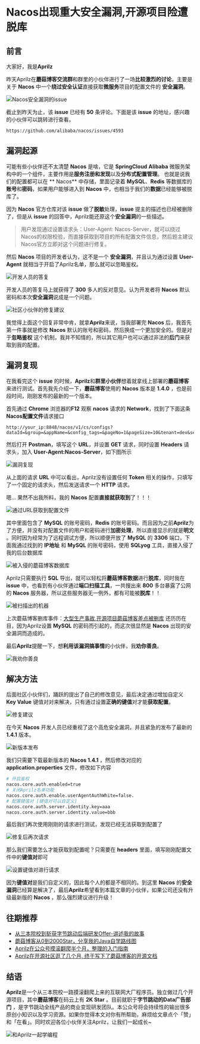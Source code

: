 # Nacos出现重大安全漏洞,开源项目险遭脱库

## 前言

大家好，我是**Aprilz**

昨天Aprilz在**蘑菇博客交流群**和群里的小伙伴进行了一场**比较激烈的讨论**，主要是关于 **Nacos** 中一个**绕过安全认证**直接获取**微服务**项目的配置文件的 **安全漏洞**。

![Nacos安全漏洞的issue](https://cdn.losey.top/blog/image-20210115171030971.png)

截止到昨天为止，该 **issue** 已经有 **50** 条评论。下面是该 **issue** 的地址，感兴趣的小伙伴可以跳转进行查看。

```bash
https://github.com/alibaba/nacos/issues/4593
```

## 漏洞起源

可能有些小伙伴还不太清楚 **Nacos** 是啥，它是 **SpringCloud** **Alibaba** 微服务架构中的一个组件，主要作用是**服务注册和发现**以及**分布式配置管理**。 也就是说我们的配置都可以在 **
Nacos** 中存储，里面记录着 **MySQL**、**Redis** 等数据库的**账号**和**密码**，如果用户能够进入到 **Nacos** 中，也相当于我们的**数据**已经能够被脱库了。

因为 **Nacos** 官方仓库对该 **issue** 做了**脱敏**处理，**issue** 提主的描述也已经被删除了，但是从 **issue** 的回答中，Aprilz能还原这个**安全漏洞**的一些描述。

> 用户发现通过设置请求头：User-Agent: Nacos-Server，就可以绕过Nacos的权限校验，而直接获取到项目的所有配置文件信息，然后题主建议Nacos官方立即对这个问题进行修复。

然后 **Nacos** 项目的开发者认为，这不是一个 **安全漏洞**，并且认为通过设置 **User-Agent** 就相当于开启了Aprilz名单，那么就可以忽略鉴权。

![开发人员的答复](https://cdn.losey.top/blog/image-20210115222020606.png)

开发人员的答复马上就获得了 **300** 多人的反对意见。认为开发者将 **Nacos** 默认密码和本次**安全漏洞**说成是一个问题。

![社区小伙伴的修复建议](https://cdn.losey.top/blog/image-20210115222325946.png)

我觉得上面这个回复非常中肯，就拿**Aprilz**来说，当我部署完 **Nacos** 后，我首先第一件事就是修改 **Nacos** 默认的账号和密码，然后换成一个更加安全的。但是对于**忽略鉴权**
这个机制，我并不知情的，所以其它用户也可以通过非法的**后门**来获取到我的配置。

## 漏洞复现

在我看完这个 **issue** 的时候，**Aprilz**和**群里小伙伴**想着就拿线上部署的**蘑菇博客**来进行测试。首先我先介绍一下，**蘑菇博客**使用的 **Nacos** 版本是 **1.4.0**
，也是前段时间，刚刚发布的最新的一个版本。

首先通过 **Chrome** 浏览器的**F12** 观察 **nacos** 请求的 **Network**，找到了下面这条**Nacos配置文件**请求接口

```bashh
http://your_ip:8848/nacos/v1/cs/configs?dataId=&group=&appName=&config_tags=&pageNo=1&pageSize=10&tenant=dev&search=accurate
```

然后打开 **Postman**，填写这个 **URL**，并设置 **GET** 请求，同时设置 **Headers** 请求头，加入 **User-Agent:Nacos-Server**，如下图所示

![漏洞复现](https://cdn.losey.top/blog/image-20210115224609726.png)

从上面的请求 **URL** 中可以看出，Aprilz没有设置任何 **Token** 相关的操作，只填写了一个固定的请求头，然后发送请求一个 **HTTP** 请求。

嗯... 果然不出我所料，我的 **Nacos** 配置**直接就获取到**了！！！

![通过URL获取到配置文件](https://cdn.losey.top/blog/image-20210115225227449.png)

其中里面包含了 **MySQL** 的账号密码，**Redis** 的账号密码。而且因为之前**Aprilz**为了方便，并没有对配置文件的用户和密码进行**加密处理**，所以直接显示的就是**明文**
。同时因为经常为了远程调试方便，所以顺便开放了 **MySQL** 的 **3306** 端口，下面我通过找到的 **IP地址** 和 **MySQL** 的账号密码，使用 **SQLyog** 工具，直接入侵了我的后台数据库

![被入侵的蘑菇博客数据库](https://cdn.losey.top/blog/image-20210115225704506.png)

Aprilz只需要执行 **SQL** 导出，就可以轻松将**蘑菇博客数据**进行**脱库**，同时我在 **issue** 中，也看到有小伙伴通过**端口扫描工具**，一共搜出来 **800** 多台暴露了公网的 **Nacos**
服务器，所以这些服务器无一例外，都有可能被**脱库**！！

![被扫描出的机器](https://cdn.losey.top/blog/image-20210115230024338.png)

上次蘑菇博客删库事件：[大型生产事故,开源项目蘑菇博客差点被删库](https://mp.weixin.qq.com/s/UprMwItKjJ-Bcj1Z5ija1g) 还历历在目，因为Aprilz设置 **MySQL**
的密码而引起的，而这次很显然是 **Nacos** 出现的安全漏洞而造成的。

最后**Aprilz**提醒一下，想**利用该漏洞搞事情**的小伙伴，我**劝你善良**。

![我劝你善良](https://cdn.losey.top/blog/u=404324061,3529151793&fm=26&gp=0.jpg)

## 解决方法

后面社区小伙伴们，踊跃的提出了自己的修改意见，最后决定通过增加自定义 **Key Value** 键值对对来解决，只有通过设置**正确的键值**对才能**获取配置**。

![修复建议](https://cdn.losey.top/blog/image-20210116101354592.png)

在今天 **Nacos** 开发人员已经重视了这个高危安全漏洞，并且紧急的发布了最新的 **1.4.1** 版本。

![新版本发布](https://cdn.losey.top/blog/image-20210115230323761.png)

我们只需要下载最新版本的 **Nacos 1.4.1** ，然后修改对应的 **application.properties** 文件，修改如下内容

```bash
# 开启鉴权
nacos.core.auth.enabled=true
# 关闭Aprilz名单功能
nacos.core.auth.enable.userAgentAuthWhite=false.
# 配置键值对 [键值对可以自定义]
nacos.core.auth.server.identity.key=aaa
nacos.core.auth.server.identity.value=bbb
```

最后我们再次使用刚刚的请求进行测试，发现已经无法获取到配置了

![修复后再次请求](https://cdn.losey.top/blog/image-20210115235555351.png)

那么我们需要怎么才能获取到配置呢？只需要在 **headers** 里面，填写刚刚配置文件中的**键值对**即可

![设置键值对进行请求](https://cdn.losey.top/blog/image-20210116000039217.png)

因为**键值对**是我们自定义的，因此每个人的都是不相同的。到这里 **Nacos** 的**安全漏洞**已经算是解决了，最后**Aprilz**希望看到本篇文章的小伙伴，如果公司还没有升级最新版的 **Nacos**
，那么强烈建议进行升级！

## 往期推荐

- [从三本院校到斩获字节跳动后端研发Offer-讲述我的故事](https://mp.weixin.qq.com/s?__biz=MzkyMzE5NTYzMA==&mid=2247485023&idx=1&sn=429fd2090f081e7cd09bec7786b2f30a&chksm=c1e987def69e0ec8da0ec74fae9b62055406fd199270a6b132687d943a1295659d939b2236b7&token=642644308&lang=zh_CN&scene=21#wechat_redirect)
- [蘑菇博客从0到2000Star，分享我的Java自学路线图](https://mp.weixin.qq.com/s?__biz=MzkyMzE5NTYzMA==&mid=2247484691&idx=1&sn=f01431e0b7c38f72282fdae96eca126b&chksm=c1e98492f69e0d848cba8052b814750027b4c1f0bd813e64afbb7ea79a1d78c39cbc97941e4f&token=642644308&lang=zh_CN&scene=21#wechat_redirect)
- [Aprilz在公众号摸滚翻爬半个月，整理的入门指南](https://mp.weixin.qq.com/s/Jj1i-mD9Tw0vUEFX/VXH19dQRkNtPbzDMVXwsPQ)
- [Aprilz在开源社区逛了几个月, 终于写下了蘑菇博客的开源文档](https://mp.weixin.qq.com/s/VXH19dQRkNtPbzDMVXwsPQ)

结语
--

**Aprilz**是一个从三本院校一路摸滚翻爬上来的互联网大厂程序员。独立做过几个开源项目，其中**蘑菇博客**在码云上有 **2K Star** 。目前就职于**字节跳动的Data广告部门**
，是字节跳动全线产品的商业变现研发团队。本公众号将会持续性的输出很多原创小知识以及学习资源。如果你觉得本文对你有所帮助，麻烦给文章点个「赞」和「在看」。同时欢迎各位小伙伴关注Aprilz，让我们一起成长~

![和Aprilz一起学编程](https://cdn.losey.top/blog/b463558e896d46779ffd38d7982d3da7.png)
